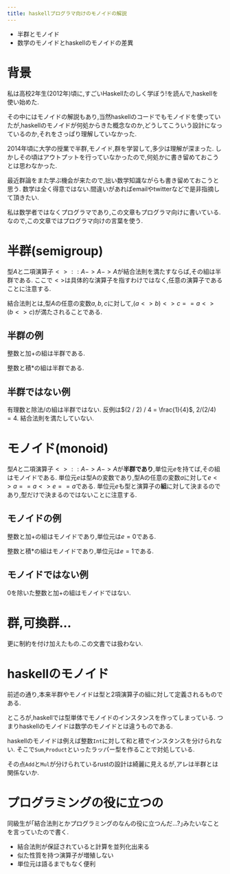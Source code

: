 ```yaml
---
title: haskellプログラマ向けのモノイドの解説
---
```


* 半群とモノイド
* 数学のモノイドとhaskellのモノイドの差異

# 背景

私は高校2年生(2012年)頃に,すごいHaskellたのしく学ぼう!を読んで,haskellを使い始めた.

その中にはモノイドの解説もあり,当然haskellのコードでもモノイドを使っていたが,haskellのモノイドが何処からきた概念なのか,どうしてこういう設計になっているのか,それをさっぱり理解していなかった.

2014年頃に大学の授業で半群,モノイド,群を学習して,多少は理解が深まった.
しかしその頃はアウトプットを行っていなかったので,何処かに書き留めておこうとは思わなかった.

最近群論をまた学ぶ機会が来たので,拙い数学知識ながらも書き留めておこうと思う.
数学は全く得意ではない.間違いがあればemailやtwitterなどで是非指摘して頂きたい.

私は数学者ではなくプログラマであり,この文章もプログラマ向けに書いている.
なので,この文章ではプログラマ向けの言葉を使う.

# 半群(semigroup)

型$A$と二項演算子$<> :: A -> A -> A$が結合法則を満たすならば,その組は半群である.
ここで$<>$は具体的な演算子を指すわけではなく,任意の演算子であることに注意する.

結合法則とは,型$A$の任意の変数$a, b, c$に対して,$(a <> b) <> c == a <> (b <> c)$が満たされることである.

## 半群の例

整数と加$+$の組は半群である.

整数と積$*$の組は半群である.

## 半群ではない例

有理数と除法$/$の組は半群ではない.
反例は$(2 / 2) / 4 = \frac{1}{4}$, $2 / (2 / 4) = 4$.
結合法則を満たしていない.

# モノイド(monoid)

型$A$と二項演算子$<> :: A -> A -> A$が**半群であり**,単位元$e$を持てば,その組はモノイドである.
単位元$e$は型Aの変数であり,型Aの任意の変数$a$に対して$e <> a == a <> e == a$である.
単位元$e$も型と演算子の**組**に対して決まるのであり,型だけで決まるのではないことに注意する.

## モノイドの例

整数と加$+$の組はモノイドであり,単位元は$e = 0$である.

整数と積$*$の組はモノイドであり,単位元は$e = 1$である.

## モノイドではない例

0を除いた整数と加$+$の組はモノイドではない.

# 群,可換群…

更に制約を付け加えたもの.この文書では扱わない.

# haskellのモノイド

前述の通り,本来半群やモノイドは型と2項演算子の組に対して定義されるものである.

ところが,haskellでは型単体でモノイドのインスタンスを作ってしまっている.
つまりhaskellのモノイドは数学のモノイドとは違うものである.

haskellのモノイドは例えば整数`Int`に対して和と積でインスタンスを分けられない.
そこで`Sum`,`Product`といったラッパー型を作ることで対処している.

その点`Add`と`Mul`が分けられているrustの設計は綺麗に見えるが,アレは半群とは関係ないか.

# プログラミングの役に立つの

同級生が｢結合法則とかプログラミングのなんの役に立つんだ…?｣みたいなことを言っていたので書く.

* 結合法則が保証されていると計算を並列化出来る
* 似た性質を持つ演算子が増殖しない
* 単位元は語るまでもなく便利
